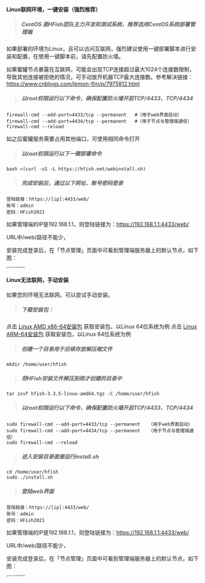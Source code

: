 #### Linux联网环境，一键安装（强烈推荐）

> ##### CentOS 是HFish团队主力开发和测试系统，推荐选用CentOS系统部署管理端 #####

如果部署的环境为Linux，且可以访问互联网，强烈建议使用一键部署脚本进行安装和配置，在使用一键脚本前，请先配置防火墙。

如果蜜罐节点暴露在互联网，可能会出现TCP连接超过最大1024个连接数限制，导致其他连接被拒绝的情况，可手动放开机器TCP最大连接数。参考解决链接：https://www.cnblogs.com/lemon-flm/p/7975812.html

> ##### 以root权限运行以下命令，确保配置防火墙开启TCP/4433、TCP/4434 #####

```
firewall-cmd --add-port=4433/tcp --permanent   #（用于web界面启动）
firewall-cmd --add-port=4434/tcp --permanent   #（用于节点与管理端通信）
firewall-cmd --reload
```

如之后蜜罐服务需要占用其他端口，可使用相同命令打开

> ##### 以root权限运行以下一键部署命令 #####

```
bash <(curl -sS -L https://hfish.net/webinstall.sh)
```

> ##### 完成安装后，通过以下网址、账号密码登录 ##### 

```
登陆链接：https://[ip]:4433/web/
账号：admin
密码：HFish2021
```
如果管理端的IP是192.168.1.1，则登陆链接为：https://192.168.1.1:4433/web/

URL中/web/路径不能少，

安装完成登录后，在「节点管理」页面中可看到管理端服务器上的默认节点，如下图：

<img src="https://hfish.net/images/image-20210914113134975.png" alt="image-20210914113134975" style="zoom: 25%;" />

#### Linux无法联网，手动安装

如果您的环境无法联网，可以尝试手动安装。

> ##### 下载安装包：

点击 [Linux AMD x86-64安装包](https://hfish.cn-bj.ufileos.com/hfish-3.3.5-linux-amd64.tgz) 获取安装包，以Linux 64位系统为例
点击 [Linux ARM-64安装包](https://hfish.cn-bj.ufileos.com/hfish-3.3.5-linux-arm64.tgz) 获取安装包，以Linux 64位系统为例

> ##### 创建一个目录用于后续存放解压缩文件

```
mkdir /home/user/hfish
```

> ##### 将HFish安装文件解压到刚才创建的目录中

```
tar zxvf hfish-3.3.5-linux-amd64.tgz -C /home/user/hfish
```

> ##### 以root权限运行以下命令，确保配置防火墙开启TCP/4433、TCP/4434

```
sudo firewall-cmd --add-port=4433/tcp --permanent   （用于web界面启动）
sudo firewall-cmd --add-port=4434/tcp --permanent   （用于节点与管理端通信）
sudo firewall-cmd --reload
```

> ##### 进入安装目录直接运行install.sh

```
cd /home/user/hfish
sudo ./install.sh
```

> ##### 登陆web界面

```
登陆链接：https://[ip]:4433/web/
账号：admin
密码：HFish2021
```
如果管理端的IP是192.168.1.1，则登陆链接为：https://192.168.1.1:4433/web/

URL中/web/路径不能少，

安装完成登录后，在「节点管理」页面中可看到管理端服务器上的默认节点，如下图：

<img src="https://hfish.net/images/image-20210914113134975.png" alt="image-20210914113134975" style="zoom: 25%;" />

